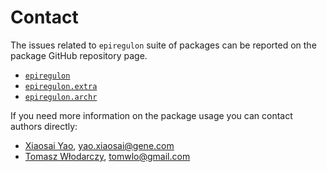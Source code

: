 # Contact

The issues related to `epiregulon` suite of packages can be reported on the package GitHub repository page.

 - [`epiregulon`](https://github.com/xiaosaiyao/epiregulon/issues)
 - [`epiregulon.extra`](https://github.com/xiaosaiyao/epiregulon.extra/issues)
 - [`epiregulon.archr`](https://github.com/xiaosaiyao/epiregulon.archr/issues)

If you need more information on the package usage you can contact authors directly:

- [Xiaosai Yao]("https://www.gene.com/scientists/our-scientists/xiaosai-yao), yao.xiaosai@gene.com
- [Tomasz Włodarczy]("https://www.linkedin.com/in/dr-tomasz-wlodarczyk/"), tomwlo@gmail.com
